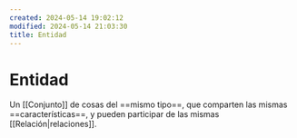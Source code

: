 ```yaml
---
created: 2024-05-14 19:02:12
modified: 2024-05-14 21:03:30
title: Entidad
---
```


# Entidad

Un [[Conjunto]] de cosas del ==mismo tipo==, que comparten las mismas ==características==, y pueden participar de las mismas [[Relación|relaciones]].
